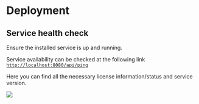 # Deployment

## Service health check

Ensure the installed service is up and running.

Service availability can be checked at the following link [`http://localhost:8080/api/ping`](http://localhost:8080/api/ping)

Here you can find all the necessary license information/status and service version.

![](https://img.regulaforensics.com/Web/response.png)

